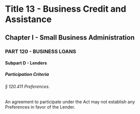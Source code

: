 
# Title 13 - Business Credit and Assistance
## Chapter I - Small Business Administration
### PART 120 - BUSINESS LOANS
#### Subpart D - Lenders
##### Participation Criteria
###### § 120.411 Preferences.

An agreement to participate under the Act may not establish any Preferences in favor of the Lender.
